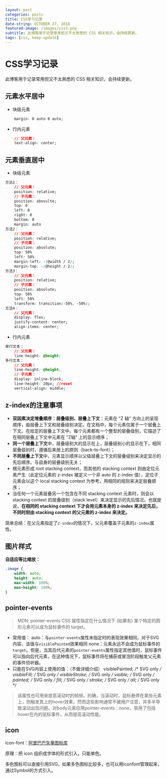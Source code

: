 ```yaml
---
layout: post
categories: posts
title: CSS学习记录
date-string: OCTOBER 27, 2018
featured-image: /images/css3.png
subtitle: 此博客用于记录常用但又不太熟悉的 CSS 相关知识，会持续更新。
tags: [css, keep-update]
---
```


# CSS学习记录
此博客用于记录常用但又不太熟悉的 CSS 相关知识，会持续更新。

## 元素水平居中
 - 块级元素
```CSS
    margin: 0 auto 0 auto;
```
 - 行内元素
```CSS
    // 父元素：
    text-align: center;
```

## 元素垂直居中
 - 块级元素
```CSS
方法1：
    // 父元素：
    position: relative;
    // 子元素：
    position: abosulte;
    top: 0
    left: 0
    right: 0
    bottom: 0
    margin: auto
方法2：
    // 父元素：
    position: relative;
    // 子元素：
    position: absolute;
    top: 50%
    left: 50%
    margin-left: -(@width / 2);
    margin-top: -(@height / 2);
方法3：
    // 父元素：
    position: relative;
    // 子元素：
    position: absolute;
    top: 50%
    left: 50%
    transform: transition(-50%, -50%);
方法4：
    // 父元素：
    display: flex;
    justify-content: center;
    align-items: center;
```
 - 行内元素
```CSS
单行文本：
    // 父元素：
    line-height: @height;
多行文本：
    // 父元素：
    line-height: @height;
    // 子元素：
    display: inline-block;
    line-height: 20px; //reset
    vertical-align: middle;
```

## z-index的注意事项
 - **双因素决定堆叠顺序：层叠级别、层叠上下文**：元素在 "Z 轴" 方向上的呈现顺序，由层叠上下文和层叠级别决定。在文档中，每个元素仅属于一个层叠上下文。在给定的层叠上下文中，每个元素都有一个整型的层叠级别，它描述了在相同层叠上下文中元素在 "Z轴" 上的显示顺序；
 - **同一个层叠上下文**中，层叠级别大的显示在上，层叠级别小的显示在下，相同层叠级别时，遵循后来居上的原则（back-to-font）；
 - **不同层叠上下文**中，元素显示顺序以父级层叠上下文的层叠级别来决定显示的先后顺序。与自身的层叠级别无关；
 - 根元素形成 root stacking context，而其他的 stacking context 则由定位元素产生（此定位元素的 z-index 被定义一个非 auto 的 z-index 值），定位子元素会以这个 local stacking context 为参考，用相同的规则来决定层叠顺序；
 - 当任何一个元素层叠另一个包含在不同 stacking context 元素时，则会以 stacking context 的层叠级别（stack level）来决定显示的先后情况。也就是说，**在相同的 stacking context 下才会用元素本身的 z-index 来决定先后，不同时则由 stacking context 的父元素的 z-index 来决定。**

 简单总结：在父元素指定了`z-index`的情况下，父元素覆盖子元素的`z-index`属性。

## 图片样式

**自适应等比缩放：**
```CSS
.image {
    width: auto;
    height: auto;
    max-width: 100%;
    max-height: 100%;
}
```

## pointer-events
>MDN: pointer-events CSS 属性指定在什么情况下 (如果有) 某个特定的图形元素可以成为鼠标事件的 target。

 - 常用值：
auto：与`pointer-events`属性未指定时的表现效果相同，对于SVG内容，该值与`visiblePainted`效果相同
none：元素永远不会成为鼠标事件的`target`。但是，当其后代元素的`pointer-events`属性指定其他值时，鼠标事件可以指向后代元素，在这种情况下，鼠标事件将在捕获或冒泡阶段触发父元素的事件侦听器。
 - 只能在SVG内容上使用的值：（不做详细介绍）
visiblePainted; /* SVG only */
visibleFill;    /* SVG only */
visibleStroke;  /* SVG only */
visible;        /* SVG only */
painted;        /* SVG only */
fill;           /* SVG only */
stroke;         /* SVG only */
all;            /* SVG only */

>该属性也可用来提高滚动时的帧频。的确，当滚动时，鼠标悬停在某些元素上，则触发其上的hover效果，然而这些影响通常不被用户注意，并多半导致滚动出现问题。对body元素应用pointer-events：none，禁用了包括hover在内的鼠标事件，从而提高滚动性能。



## icon

icon-font：[阿里巴巴矢量图标库](https://www.iconfont.cn/home/index)

原理：把 icon 组织成字体的形式引入。只能单色。

多色图标可以直接引用SVG，如果多色图标比较多，也可以用iconfont管理起来，通过Symbol的方式引入。